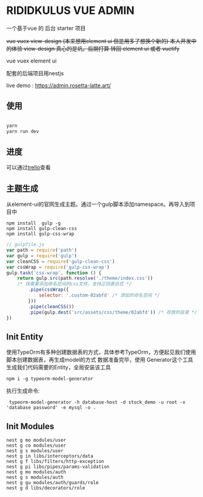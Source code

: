 # RIDIDKULUS VUE ADMIN

一个基于vue 的 后台 starter 项目

~~vue vuex view-design (本来想用element ui 但是用多了想换个新的)
本人开发中的体验 view-design 真心的是坑。后期打算 转回 element ui 或者 vuetify~~

vue vuex element ui

配套的后端项目用nestjs

live demo : https://admin.rosetta-latte.art/

## 使用



```bash

yarn
yarn run dev

```

## 进度

可以通过[trello](https://trello.com/b/O9Nf9aQG/%E5%90%8E%E5%8F%B0%E7%AE%A1%E7%90%86%E7%B3%BB%E7%BB%9F%E7%A0%94%E5%8F%91)查看



## 主题生成

从element-ui的官网生成主题。通过一个gulp脚本添加namespace。再导入到项目中

```shell
npm install  gulp -g
npm install gulp-clean-css
npm install gulp-css-wrap
```

```javascript
// gulpfile.js
var path = require('path')
var gulp = require('gulp')
var cleanCSS = require('gulp-clean-css')
var cssWrap = require('gulp-css-wrap')
gulp.task('css-wrap', function () {
    return gulp.src(path.resolve('./theme/index.css'))
    /* 找需要添加命名空间的css文件，支持正则表达式 */
        .pipe(cssWrap({
            selector: '.custom-02abfd' /* 添加的命名空间 */
        }))
        .pipe(cleanCSS())
        .pipe(gulp.dest('src/assets/css/theme/02abfd')) /* 存放的目录 */
})
```

## Init Entity
使用TypeOrm有多种创建数据表的方式，具体参考TypeOrm，方便起见我们使用脚本创建数据表，再生成model的方式
数据准备完毕，使用 Generator这个工具生成我们代码需要的Entity，全局安装该工具

```shell
npm i -g typeorm-model-generator
```

执行生成命令:

```shell
 typeorm-model-generator -h database-host -d stock_demo -u root -x 'database password' -e mysql -o .
```


## Init Modules

```shell
nest g mo modules/user
nest g co modules/user
nest g s modules/user
nest g in libs/interceptors/data
nest g f libs/filters/http-exception
nest g pi libs/pipes/params-validation
nest g mo modules/auth
nest g s modules/auth
nest g gu modules/auth/guards/role
nest g d libs/decorators/role
```